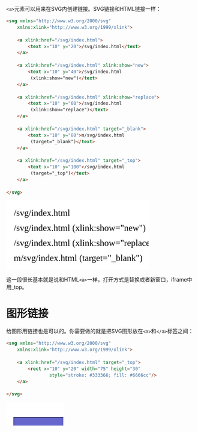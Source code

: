 `<a>`元素可以用来在SVG内创建链接。SVG链接和HTML链接一样：

```HTML
<svg xmlns="http://www.w3.org/2000/svg"
    xmlns:xlink="http://www.w3.org/1999/xlink">

    <a xlink:href="/svg/index.html">
        <text x="10" y="20">/svg/index.html</text>
    </a>

    <a xlink:href="/svg/index.html" xlink:show="new">
        <text x="10" y="40">/svg/index.html
         (xlink:show="new")</text>
    </a>

    <a xlink:href="/svg/index.html" xlink:show="replace">
        <text x="10" y="60">/svg/index.html
         (xlink:show="replace")</text>
    </a>

    <a xlink:href="/svg/index.html" target="_blank">
        <text x="10" y="80">m/svg/index.html
         (target="_blank")</text>
    </a>

    <a xlink:href="/svg/index.html" target="_top">
        <text x="10" y="100">/svg/index.html
         (target="_top")</text>
    </a>

</svg>
```

![](./image2/22-1.svg)

这一段很长基本就是说和HTML`<a>`一样，打开方式是替换或者新窗口，iframe中用_top。

# 图形链接

给图形用链接也是可以的。你需要做的就是把SVG图形放在`<a>`和`</a>`标签之间：

```HTML
<svg xmlns="http://www.w3.org/2000/svg"
    xmlns:xlink="http://www.w3.org/1999/xlink">

    <a xlink:href="/svg/index.html" target="_top">
        <rect x="10" y="20" width="75" height="30"
                style="stroke: #333366; fill: #6666cc"/>
    </a>
    
</svg>
```

![](./image2/22-2.svg)

